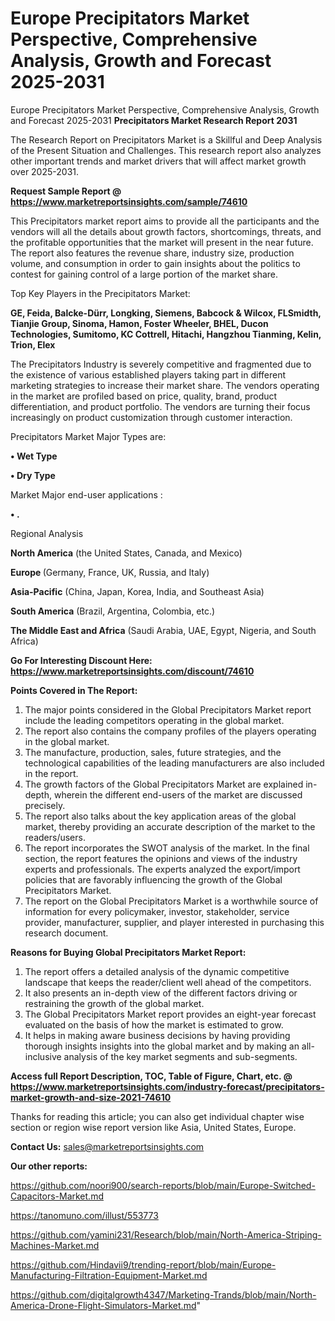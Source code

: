 # Europe Precipitators Market Perspective, Comprehensive Analysis, Growth and Forecast 2025-2031
 Europe Precipitators Market Perspective, Comprehensive Analysis, Growth and Forecast 2025-2031
<strong>Precipitators Market Research Report 2031</strong>

The Research Report on Precipitators Market is a Skillful and Deep Analysis of the Present Situation and Challenges. This research report also analyzes other important trends and market drivers that will affect market growth over 2025-2031.

<strong>Request Sample Report @ <a href=https://www.marketreportsinsights.com/sample/74610>https://www.marketreportsinsights.com/sample/74610</a></strong>

This Precipitators market report aims to provide all the participants and the vendors will all the details about growth factors, shortcomings, threats, and the profitable opportunities that the market will present in the near future. The report also features the revenue share, industry size, production volume, and consumption in order to gain insights about the politics to contest for gaining control of a large portion of the market share.

Top Key Players in the Precipitators Market:

<strong>GE, Feida, Balcke-Dürr, Longking, Siemens, Babcock & Wilcox, FLSmidth, Tianjie Group, Sinoma, Hamon, Foster Wheeler, BHEL, Ducon Technologies, Sumitomo, KC Cottrell, Hitachi, Hangzhou Tianming, Kelin, Trion, Elex</strong>

The Precipitators Industry is severely competitive and fragmented due to the existence of various established players taking part in different marketing strategies to increase their market share. The vendors operating in the market are profiled based on price, quality, brand, product differentiation, and product portfolio. The vendors are turning their focus increasingly on product customization through customer interaction.

Precipitators Market Major Types are:

<strong>• Wet Type

• Dry Type</strong>

Market Major end-user applications :

<strong>• .</strong>

Regional Analysis

</u><strong><b>North America</b></strong> (the United States, Canada, and Mexico)

<strong><b>Europe </b></strong>(Germany, France, UK, Russia, and Italy)

<strong><b>Asia-Pacific</b></strong> (China, Japan, Korea, India, and Southeast Asia)

<strong><b>South America</b></strong> (Brazil, Argentina, Colombia, etc.)

<strong><b>The Middle East and Africa</b></strong> (Saudi Arabia, UAE, Egypt, Nigeria, and South Africa)

<strong>Go For Interesting Discount Here: <a href=https://www.marketreportsinsights.com/discount/74610>https://www.marketreportsinsights.com/discount/74610</a></strong>

<strong>Points Covered in The Report:</strong>
<ol>
  <li>The major points considered in the Global Precipitators Market report include the leading competitors operating in the global market.</li>
  <li>The report also contains the company profiles of the players operating in the global market.</li>
  <li>The manufacture, production, sales, future strategies, and the technological capabilities of the leading manufacturers are also included in the report.</li>
  <li>The growth factors of the Global Precipitators Market are explained in-depth, wherein the different end-users of the market are discussed precisely.</li>
  <li>The report also talks about the key application areas of the global market, thereby providing an accurate description of the market to the readers/users.</li>
  <li>The report incorporates the SWOT analysis of the market. In the final section, the report features the opinions and views of the industry experts and professionals. The experts analyzed the export/import policies that are favorably influencing the growth of the Global Precipitators Market.</li>
  <li>The report on the Global Precipitators Market is a worthwhile source of information for every policymaker, investor, stakeholder, service provider, manufacturer, supplier, and player interested in purchasing this research document.</li>
</ol>
<strong>Reasons for Buying Global Precipitators Market Report:</strong>

<ol>
  <li>The report offers a detailed analysis of the dynamic competitive landscape that keeps the reader/client well ahead of the competitors.</li>
  <li>It also presents an in-depth view of the different factors driving or restraining the growth of the global market.</li>
  <li>The Global Precipitators Market report provides an eight-year forecast evaluated on the basis of how the market is estimated to grow.</li>
  <li>It helps in making aware business decisions by having providing thorough insights insights into the global market and by making an all-inclusive analysis of the key market segments and sub-segments.</li>
</ol>
<strong>Access full Report Description, TOC, Table of Figure, Chart, etc. @ <a href=https://www.marketreportsinsights.com/industry-forecast/precipitators-market-growth-and-size-2021-74610>https://www.marketreportsinsights.com/industry-forecast/precipitators-market-growth-and-size-2021-74610</a></strong>


Thanks for reading this article; you can also get individual chapter wise section or region wise report version like Asia, United States, Europe.

<strong>Contact Us:</strong>
sales@marketreportsinsights.com

<strong>Our other reports:</strong>

<a href=https://github.com/noori900/search-reports/blob/main/Europe-Switched-Capacitors-Market.md>https://github.com/noori900/search-reports/blob/main/Europe-Switched-Capacitors-Market.md</a>

<a href=https://tanomuno.com/illust/553773>https://tanomuno.com/illust/553773</a>

<a href=https://github.com/yamini231/Research/blob/main/North-America-Striping-Machines-Market.md>https://github.com/yamini231/Research/blob/main/North-America-Striping-Machines-Market.md</a>

<a href=https://github.com/Hindavii9/trending-report/blob/main/Europe-Manufacturing-Filtration-Equipment-Market.md>https://github.com/Hindavii9/trending-report/blob/main/Europe-Manufacturing-Filtration-Equipment-Market.md</a>

<a href=https://github.com/digitalgrowth4347/Marketing-Trands/blob/main/North-America-Drone-Flight-Simulators-Market.md>https://github.com/digitalgrowth4347/Marketing-Trands/blob/main/North-America-Drone-Flight-Simulators-Market.md</a>"
